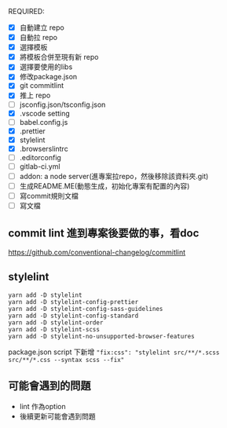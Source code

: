 REQUIRED:

- [x] 自動建立 repo
- [x] 自動拉 repo
- [x] 選擇模板
- [x] 將模板合併至現有新 repo
- [x] 選擇要使用的libs
- [x] 修改package.json
- [x] git commitlint
- [x] 推上 repo
- [ ] jsconfig.json/tsconfig.json
- [x] .vscode setting
- [ ] babel.config.js
- [x] .prettier
- [x] stylelint
- [x] .browserslintrc
- [ ] .editorconfig
- [ ] gitlab-ci.yml
- [ ] addon: a node server(進專案拉repo，然後移除該資料夾.git)
- [ ] 生成README.ME(動態生成，初始化專案有配置的內容)
- [ ] 寫commit規則文檔
- [ ] 寫文檔
## commit lint 進到專案後要做的事，看doc
https://github.com/conventional-changelog/commitlint

## stylelint
```
yarn add -D stylelint
yarn add -D stylelint-config-prettier
yarn add -D stylelint-config-sass-guidelines
yarn add -D stylelint-config-standard
yarn add -D stylelint-order
yarn add -D stylelint-scss
yarn add -D stylelint-no-unsupported-browser-features
```
package.json script 下新增
`"fix:css": "stylelint src/**/*.scss src/**/*.css --syntax scss --fix"`


## 可能會遇到的問題

- lint 作為option
- 後續更新可能會遇到問題

